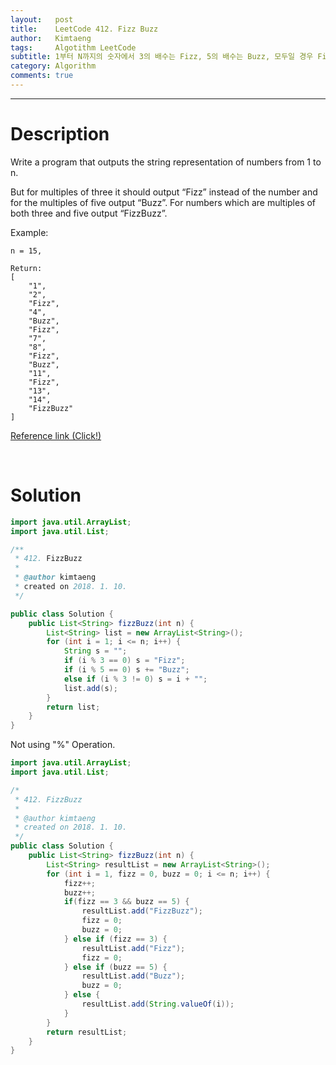 ```yaml
---
layout:   post
title:    LeetCode 412. Fizz Buzz
author:   Kimtaeng
tags: 	  Algotithm LeetCode
subtitle: 1부터 N까지의 숫자에서 3의 배수는 Fizz, 5의 배수는 Buzz, 모두일 경우 FizzBuzz 출력하기
category: Algorithm
comments: true
---
```


<hr/>

# Description

Write a program that outputs the string representation of numbers from 1 to n.

But for multiples of three it should output “Fizz” instead of the number and for the multiples of five output “Buzz”. For numbers which are multiples of both three and five output “FizzBuzz”.

Example:

```
n = 15,

Return:
[
    "1",
    "2",
    "Fizz",
    "4",
    "Buzz",
    "Fizz",
    "7",
    "8",
    "Fizz",
    "Buzz",
    "11",
    "Fizz",
    "13",
    "14",
    "FizzBuzz"
]
```

<a href="https://leetcode.com/problems/fizz-buzz/description/" target="_blank">Reference link (Click!)</a>

<br/>

# Solution

```java
import java.util.ArrayList;
import java.util.List;

/**
 * 412. FizzBuzz
 * 
 * @author kimtaeng
 * created on 2018. 1. 10.
 */

public class Solution {
    public List<String> fizzBuzz(int n) {
        List<String> list = new ArrayList<String>();
        for (int i = 1; i <= n; i++) {
            String s = "";
            if (i % 3 == 0) s = "Fizz";
            if (i % 5 == 0) s += "Buzz";
            else if (i % 3 != 0) s = i + "";
            list.add(s);
        }
        return list;
    }
}
```

Not using "%" Operation.

```java
import java.util.ArrayList;
import java.util.List;

/*
 * 412. FizzBuzz
 * 
 * @author kimtaeng
 * created on 2018. 1. 10.
 */
public class Solution {
    public List<String> fizzBuzz(int n) {
        List<String> resultList = new ArrayList<String>();
        for (int i = 1, fizz = 0, buzz = 0; i <= n; i++) {
            fizz++;
            buzz++;
            if(fizz == 3 && buzz == 5) {
                resultList.add("FizzBuzz");
                fizz = 0;
                buzz = 0;
            } else if (fizz == 3) {
                resultList.add("Fizz");
                fizz = 0;
            } else if (buzz == 5) {
                resultList.add("Buzz");
                buzz = 0;
            } else {
                resultList.add(String.valueOf(i));
            }
        }
        return resultList;
    }
}
```